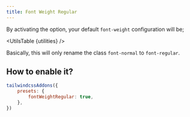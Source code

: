 ```yaml
---
title: Font Weight Regular
---
```


<script>
	import UtilsTable from '$lib/UtilsTable.svelte'
	import { fontWeight } from 'tailwindcss-addons/src/presets/fontWeightRegular.cjs'
	let utilities = fontWeight;
	utilities = Object.entries(utilities).map(u => {
		return [`font-${u[0]}`, { 'font-weight': u[1] }]
	})
	utilities = Object.fromEntries(utilities)
</script>

By activating the option, your default `font-weight` configuration will be;

<UtilsTable {utilities} />

Basically, this will only rename the class `font-normal` to `font-regular`.

## How to enable it?

```js
tailwindcssAddons({
    presets: {
        fontWeightRegular: true,
    },
})
```
